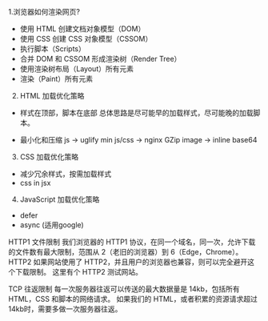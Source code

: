 1.浏览器如何渲染网页?
- 使用 HTML 创建文档对象模型（DOM）
- 使用 CSS 创建 CSS 对象模型（CSSOM）
- 执行脚本（Scripts）
- 合并 DOM 和 CSSOM 形成渲染树（Render Tree）
- 使用渲染树布局（Layout）所有元素
- 渲染（Paint）所有元素

2. HTML 加载优化策略

- 样式在顶部，脚本在底部
总体思路是尽可能早的加载样式，尽可能晚的加载脚本。

- 最小化和压缩
js -> uglify min
js/css -> nginx GZip
image -> inline base64

3. CSS 加载优化策略

- 减少冗余样式，按需加载样式
- css in jsx

4. JavaScript 加载优化策略
- defer
- async (适用google)

HTTP1 文件限制
我们浏览器的 HTTP1 协议，在同一个域名，同一次，允许下载的文件数有最大限制，范围从 2（老旧的浏览器）到 6（Edge，Chrome）。
HTTP2
如果网站使用了 HTTP2，并且用户的浏览器也兼容，则可以完全避开这个下载限制。
这里有个 HTTP2 测试网站。

TCP 往返限制
每一次服务器往返可以传送的最大数据量是 14kb，包括所有 HTML，CSS 和脚本的网络请求。
如果我们的 HTML，或者积累的资源请求超过 14kb时，需要多做一次服务器往返。
